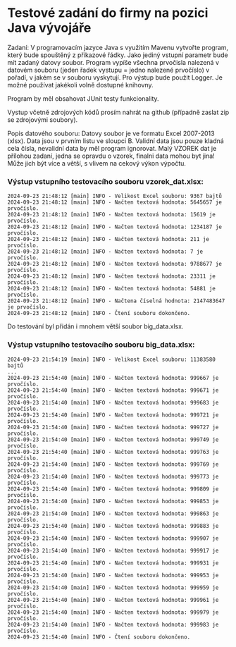 # Testové zadání do firmy na pozici Java vývojáře

Zadaní:
V programovacím jazyce Java s využitím Mavenu vytvořte program, který bude spouštěný z příkazové řádky.
Jako jediný vstupní parametr bude mít zadaný datovy soubor.
Program vypíše všechna prvočisla nalezená v datovém souboru (jeden řadek vystupu = jedno nalezené prvočíslo) v pořadí, v jakém se v souboru vyskytují.
Pro výstup bude použit Logger.
Je možné používat jakékoli volně dostupné knihovny.

Program by měl obsahovat JUnit testy funkcionality.

Vystup včetně zdrojových kódů prosím nahrát na github (případně zaslat zip se zdrojovými soubory).

Popis datového souboru:
Datovy soubor je ve formatu Excel 2007-2013 (xlsx).
Data jsou v prvním listu ve sloupci B.
Validní data jsou pouze kladná cela čísla, nevalidní data by měl program ignorovat.
Malý VZOREK dat je přílohou zadaní, jedna se opravdu o vzorek, finalni data mohou byt jina!
Může jich být více a větší, s vlivem na cekový výkon výpočtu.



### Výstup vstupního testovacího souboru vzorek_dat.xlsx:
```
2024-09-23 21:48:12 [main] INFO - Velikost Excel souboru: 9367 bajtů
2024-09-23 21:48:12 [main] INFO - Načten textová hodnota: 5645657 je prvočíslo.
2024-09-23 21:48:12 [main] INFO - Načten textová hodnota: 15619 je prvočíslo.
2024-09-23 21:48:12 [main] INFO - Načten textová hodnota: 1234187 je prvočíslo.
2024-09-23 21:48:12 [main] INFO - Načten textová hodnota: 211 je prvočíslo.
2024-09-23 21:48:12 [main] INFO - Načten textová hodnota: 7 je prvočíslo.
2024-09-23 21:48:12 [main] INFO - Načten textová hodnota: 9788677 je prvočíslo.
2024-09-23 21:48:12 [main] INFO - Načten textová hodnota: 23311 je prvočíslo.
2024-09-23 21:48:12 [main] INFO - Načten textová hodnota: 54881 je prvočíslo.
2024-09-23 21:48:12 [main] INFO - Načtena číselná hodnota: 2147483647 je prvočíslo.
2024-09-23 21:48:12 [main] INFO - Čtení souboru dokončeno.
```

Do testování byl přidán i mnohem větší soubor big_data.xlsx.

### Výstup vstupního testovacího souboru big_data.xlsx:
```
2024-09-23 21:54:19 [main] INFO - Velikost Excel souboru: 11383580 bajtů
...
2024-09-23 21:54:40 [main] INFO - Načten textová hodnota: 999667 je prvočíslo.
2024-09-23 21:54:40 [main] INFO - Načten textová hodnota: 999671 je prvočíslo.
2024-09-23 21:54:40 [main] INFO - Načten textová hodnota: 999683 je prvočíslo.
2024-09-23 21:54:40 [main] INFO - Načten textová hodnota: 999721 je prvočíslo.
2024-09-23 21:54:40 [main] INFO - Načten textová hodnota: 999727 je prvočíslo.
2024-09-23 21:54:40 [main] INFO - Načten textová hodnota: 999749 je prvočíslo.
2024-09-23 21:54:40 [main] INFO - Načten textová hodnota: 999763 je prvočíslo.
2024-09-23 21:54:40 [main] INFO - Načten textová hodnota: 999769 je prvočíslo.
2024-09-23 21:54:40 [main] INFO - Načten textová hodnota: 999773 je prvočíslo.
2024-09-23 21:54:40 [main] INFO - Načten textová hodnota: 999809 je prvočíslo.
2024-09-23 21:54:40 [main] INFO - Načten textová hodnota: 999853 je prvočíslo.
2024-09-23 21:54:40 [main] INFO - Načten textová hodnota: 999863 je prvočíslo.
2024-09-23 21:54:40 [main] INFO - Načten textová hodnota: 999883 je prvočíslo.
2024-09-23 21:54:40 [main] INFO - Načten textová hodnota: 999907 je prvočíslo.
2024-09-23 21:54:40 [main] INFO - Načten textová hodnota: 999917 je prvočíslo.
2024-09-23 21:54:40 [main] INFO - Načten textová hodnota: 999931 je prvočíslo.
2024-09-23 21:54:40 [main] INFO - Načten textová hodnota: 999953 je prvočíslo.
2024-09-23 21:54:40 [main] INFO - Načten textová hodnota: 999959 je prvočíslo.
2024-09-23 21:54:40 [main] INFO - Načten textová hodnota: 999961 je prvočíslo.
2024-09-23 21:54:40 [main] INFO - Načten textová hodnota: 999979 je prvočíslo.
2024-09-23 21:54:40 [main] INFO - Načten textová hodnota: 999983 je prvočíslo.
2024-09-23 21:54:40 [main] INFO - Čtení souboru dokončeno.
```
